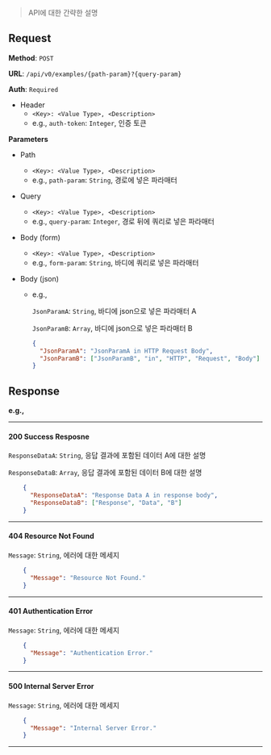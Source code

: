 > API에 대한 간략한 설명
 
## Request

**Method**: `POST`

**URL**: `/api/v0/examples/{path-param}?{query-param}`

**Auth**: `Required`

* Header
  * `<Key>: <Value Type>, <Description>`
  * e.g., `auth-token`: `Integer`, 인증 토큰

**Parameters**

* Path
  * `<Key>: <Value Type>, <Description>`
  * e.g., `path-param`: `String`, 경로에 넣은 파라매터

* Query
  * `<Key>: <Value Type>, <Description>`
  * e.g., `query-param`: `Integer`, 경로 뒤에 쿼리로 넣은 파라매터 

* Body (form)
  * `<Key>: <Value Type>, <Description>`
  * e.g., `form-param`: `String`, 바디에 쿼리로 넣은 파라매터 

* Body (json)
  * e.g.,

    `JsonParamA`: `String`, 바디에 json으로 넣은 파라매터 A

    `JsonParamB`: `Array`, 바디에 json으로 넣은 파라매터 B
    ```json
    {
      "JsonParamA": "JsonParamA in HTTP Request Body",
      "JsonParamB": ["JsonParamB", "in", "HTTP", "Request", "Body"]
    }
    ```

## Response

**e.g.,**
***
#### 200 Success Resposne
`ResponseDataA`: `String`, 응답 결과에 포함된 데이터 A에 대한 설명

`ResponseDataB`: `Array`, 응답 결과에 포함된 데이터 B에 대한 설명
```json
    {
      "ResponseDataA": "Response Data A in response body",
      "ResponseDataB": ["Response", "Data", "B"]
    }
```
***
#### 404 Resource Not Found
`Message`: `String`, 에러에 대한 메세지
```json
    {
      "Message": "Resource Not Found."
    }
```
***
#### 401 Authentication Error
`Message`: `String`, 에러에 대한 메세지
```json
    {
      "Message": "Authentication Error."
    }
```
***
#### 500 Internal Server Error
`Message`: `String`, 에러에 대한 메세지
```json
    {
      "Message": "Internal Server Error."
    }
```
***
